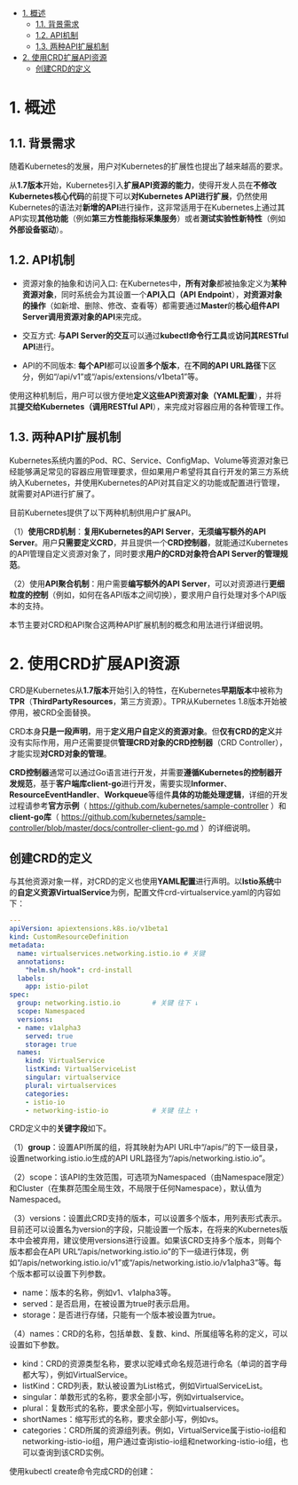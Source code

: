 
<!-- @import "[TOC]" {cmd="toc" depthFrom=1 depthTo=6 orderedList=false} -->

<!-- code_chunk_output -->

- [1. 概述](#1-概述)
  - [1.1. 背景需求](#11-背景需求)
  - [1.2. API机制](#12-api机制)
  - [1.3. 两种API扩展机制](#13-两种api扩展机制)
- [2. 使用CRD扩展API资源](#2-使用crd扩展api资源)
  - [创建CRD的定义](#创建crd的定义)

<!-- /code_chunk_output -->

# 1. 概述

## 1.1. 背景需求

随着Kubernetes的发展，用户对Kubernetes的扩展性也提出了越来越高的要求。

从**1.7版本**开始，Kubernetes引入**扩展API资源的能力**，使得开发人员在**不修改Kubernetes核心代码**的前提下可以**对Kubernetes API进行扩展**，仍然使用Kubernetes的语法对**新增的API**进行操作，这非常适用于在Kubernetes上通过其API实现**其他功能**（例如**第三方性能指标采集服务**）或者**测试实验性新特性**（例如**外部设备驱动**）。

## 1.2. API机制

* 资源对象的抽象和访问入口: 在Kubernetes中，**所有对象**都被抽象定义为**某种资源对象**，同时系统会为其设置一个**API入口（API Endpoint**），**对资源对象的操作**（如新增、删除、修改、查看等）都需要通过**Master**的**核心组件API Server调用资源对象的API**来完成。

* 交互方式: **与API Server的交互**可以通过**kubectl命令行工具**或**访问其RESTful API**进行。

* API的不同版本: **每个API**都可以设置**多个版本**，在**不同的API URL路径**下区分，例如“/api/v1”或“/apis/extensions/v1beta1”等。

使用这种机制后，用户可以很方便地**定义这些API资源对象（YAML配置**），并将其**提交给Kubernetes（调用RESTful API**），来完成对容器应用的各种管理工作。

## 1.3. 两种API扩展机制

Kubernetes系统内置的Pod、RC、Service、ConfigMap、Volume等资源对象已经能够满足常见的容器应用管理要求，但如果用户希望将其自行开发的第三方系统纳入Kubernetes，并使用Kubernetes的API对其自定义的功能或配置进行管理，就需要对API进行扩展了。

目前Kubernetes提供了以下两种机制供用户扩展API。

（1）**使用CRD机制**：**复用Kubernetes的API Server**，**无须编写额外的API Server**。用户**只需要定义CRD**，并且提供一个**CRD控制器**，就能通过Kubernetes的API管理自定义资源对象了，同时要求**用户的CRD对象符合API Server的管理规范**。

（2）使用**API聚合机制**：用户需要**编写额外的API Server**，可以对资源进行**更细粒度的控制**（例如，如何在各API版本之间切换），要求用户自行处理对多个API版本的支持。

本节主要对CRD和API聚合这两种API扩展机制的概念和用法进行详细说明。

# 2. 使用CRD扩展API资源

CRD是Kubernetes从**1.7版本**开始引入的特性，在Kubernetes**早期版本**中被称为**TPR**（**ThirdPartyResources**，第三方资源）。TPR从Kubernetes 1.8版本开始被停用，被CRD全面替换。

CRD本身**只是一段声明**，用于**定义用户自定义的资源对象**。但**仅有CRD的定义**并没有实际作用，用户还需要提供**管理CRD对象的CRD控制器**（CRD Controller），才能实现**对CRD对象的管理**。

**CRD控制器**通常可以通过Go语言进行开发，并需要**遵循Kubernetes的控制器开发规范**，基于**客户端库client\-go**进行开发，需要实现**Informer**、**ResourceEventHandler**、**Workqueue**等组件**具体的功能处理逻辑**，详细的开发过程请参考**官方示例**（ https://github.com/kubernetes/sample-controller ）和**client\-go库**（ https://github.com/kubernetes/sample-controller/blob/master/docs/controller-client-go.md ）的详细说明。

## 创建CRD的定义

与其他资源对象一样，对CRD的定义也使用**YAML配置**进行声明。以**Istio系统**中的**自定义资源VirtualService**为例，配置文件crd\-virtualservice.yaml的内容如下：

```yaml
---
apiVersion: apiextensions.k8s.io/v1beta1
kind: CustomResourceDefinition
metadata:
  name: virtualservices.networking.istio.io # 关键
  annotations:
    "helm.sh/hook": crd-install
  labels:
    app: istio-pilot
spec:
  group: networking.istio.io        # 关键 往下 ↓
  scope: Namespaced                 
  versions:                         
  - name: v1alpha3
    served: true
    storage: true
  names:
    kind: VirtualService
    listKind: VirtualServiceList
    singular: virtualservice
    plural: virtualservices
    categories:
    - istio-io
    - networking-istio-io           # 关键 往上 ↑     
```

CRD定义中的**关键字段**如下。

（1）**group**：设置API所属的组，将其映射为API URL中“/apis/”的下一级目录，设置networking.istio.io生成的API URL路径为“/apis/networking.istio.io”。

（2）scope：该API的生效范围，可选项为Namespaced（由Namespace限定）和Cluster（在集群范围全局生效，不局限于任何Namespace），默认值为Namespaced。

（3）versions：设置此CRD支持的版本，可以设置多个版本，用列表形式表示。目前还可以设置名为version的字段，只能设置一个版本，在将来的Kubernetes版本中会被弃用，建议使用versions进行设置。如果该CRD支持多个版本，则每个版本都会在API URL“/apis/networking.istio.io”的下一级进行体现，例如“/apis/networking.istio.io/v1”或“/apis/networking.istio.io/v1alpha3”等。每个版本都可以设置下列参数。

* name：版本的名称，例如v1、v1alpha3等。
* served：是否启用，在被设置为true时表示启用。
* storage：是否进行存储，只能有一个版本被设置为true。

（4）names：CRD的名称，包括单数、复数、kind、所属组等名称的定义，可以设置如下参数。

* kind：CRD的资源类型名称，要求以驼峰式命名规范进行命名（单词的首字母都大写），例如VirtualService。
* listKind：CRD列表，默认被设置为<kind>List格式，例如VirtualServiceList。
* singular：单数形式的名称，要求全部小写，例如virtualservice。
* plural：复数形式的名称，要求全部小写，例如virtualservices。
* shortNames：缩写形式的名称，要求全部小写，例如vs。
* categories：CRD所属的资源组列表。例如，VirtualService属于istio-io组和networking-istio-io组，用户通过查询istio-io组和networking-istio-io组，也可以查询到该CRD实例。

使用kubectl create命令完成CRD的创建：
